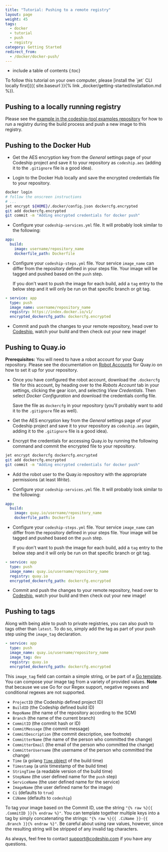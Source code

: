 ```yaml
---
title: "Tutorial: Pushing to a remote registry"
layout: page
weight: 45
tags:
  - docker
  - tutorial
  - push
  - registry
category: Getting Started
redirect_from:
  - /docker/docker-push/
---
```


* include a table of contents
{:toc}

<div class="info-block">
To follow this tutorial on your own computer, please [install the `jet` CLI locally first]({{ site.baseurl }}{% link _docker/getting-started/installation.md %}).
</div>

## Pushing to a locally running registry

Please see the [example in the codeship-tool examples repository](https://github.com/codeship/codeship-tool-examples/tree/master/16.docker_push) for how to run a registry during the build process and push a new image to this registry.

## Pushing to the Docker Hub

* Get the AES encryption key from the _General_ settings page of your Codeship project and save it to your repository as `codeship.aes` (adding it to the `.gitignore` file is a good idea).

* Login to the Docker Hub locally and save the encrypted credentials file to your repository.

```bash
docker login
# follow the onscreen instructions
# ...
jet encrypt ${HOME}/.docker/config.json dockercfg.encrypted
git add dockercfg.encrypted
git commit -m "Adding encrypted credentials for docker push"
```

* Configure your `codeship-services.yml` file. It will probably look similar to the following:

```yaml
app:
  build:
    image: username/repository_name
    dockerfile_path: Dockerfile
```

* Configure your `codeship-steps.yml` file. Your service `image_name` can differ from the repository defined in your steps file. Your image will be tagged and pushed based on the `push` step.

    If you don't want to push the image for each build, add a `tag` entry to the below step and it will only be run on that specific branch or git tag.

```yaml
- service: app
  type: push
  image_name: username/repository_name
  registry: https://index.docker.io/v1/
  encrypted_dockercfg_path: dockercfg.encrypted
```

* Commit and push the changes to your remote repository, head over to [Codeship](https://codeship.com/), watch your build and then check out your new image!

## Pushing to Quay.io

**Prerequisites:** You will need to have a robot account for your Quay repository. Please see the documentation on [Robot Accounts](http://docs.quay.io/glossary/robot-accounts.html) for Quay.io on how to set it up for your repository.

* Once you have configured the robot account, download the `.dockercfg` file for this account, by heading over to the _Robots Account_ tab in your settings, clicking the gear icon, and selecting _View Credentials_. Then select _Docker Configuration_ and download the credentials config file.

    Save the file as `dockercfg` in your repository (you'll probably want to add it to the `.gitignore` file as well).

* Get the AES encryption key from the _General_ settings page of your Codeship project and save it to your repository as `codeship.aes` (again, adding it to the `.gitignore` file is a good idea).

* Encrypt the credentials for accessing Quay.io by running the following command and commit the encrypted file to your repository.

```bash
jet encrypt dockercfg dockercfg.encrypted
git add dockercfg.encrypted
git commit -m "Adding encrypted credentials for docker push"
```

* Add the robot user to the Quay.io repository with the appropriate permissions (at least _Write_).

* Configure your `codeship-services.yml` file. It will probably look similar to the following:

```yaml
app:
  build:
    image: quay.io/username/repository_name
    dockerfile_path: Dockerfile
```

* Configure your `codeship-steps.yml` file. Your service `image_name` can differ from the repository defined in your steps file. Your image will be tagged and pushed based on the `push` step.

    If you don't want to push the image for each build, add a `tag` entry to the below step and it will only be run on that specific branch or git tag.

```yaml
- service: app
  type: push
  image_name: quay.io/username/repository_name
  registry: quay.io
  encrypted_dockercfg_path: dockercfg.encrypted
```


* Commit and push the changes to your remote repository, head over to [Codeship](https://codeship.com/), watch your build and then check out your new image!

## Pushing to tags

Along with being able to push to private registries, you can also push to tags other than `latest`. To do so, simply add the tag as part of your push step using the `image_tag` declaration.

```yaml
- service: app
  type: push
  image_name: quay.io/username/repository_name
  image_tag: dev
  registry: quay.io
  encrypted_dockercfg_path: dockercfg.encrypted
```

This `image_tag` field can contain a simple string, or be part of a [Go template](http://golang.org/pkg/text/template/). You can compose your image tag from a variety of provided values. __Note__ that because we use Go for our Regex support, negative regexes and conditional regexes are  not supported.

* `ProjectID` (the Codeship defined project ID)
* `BuildID` (the Codeship defined build ID)
* `RepoName` (the name of the repository according to the SCM)
* `Branch` (the name of the current branch)
* `CommitID` (the commit hash or ID)
* `CommitMessage` (the commit message)
* `CommitDescription` (the commit description, see footnote)
* `CommitterName` (the name of the person who committed the change)
* `CommitterEmail` (the email of the person who committed the change)
* `CommitterUsername` (the username of the person who committed the change)
* `Time` (a golang [`Time` object](http://golang.org/pkg/time/#Time) of the build time)
* `Timestamp` (a unix timestamp of the build time)
* `StringTime` (a readable version of the build time)
* `StepName` (the user defined name for the `push` step)
* `ServiceName` (the user defined name for the service)
* `ImageName` (the user defined name for the image)
* `Ci` (defaults to `true`)
* `CiName` (defaults to `codeship`)

To tag your image based on the Commit ID, use the string `"{% raw %}{{ .CommitID }}{% endraw %}"`. You can template together multiple keys into a tag by simply concatenating the strings: `"{% raw %}{{ .CiName }}-{{ .Branch }}{% endraw %}"`. Be careful about using raw values, however, since the resulting string will be stripped of any invalid tag characters.

As always, feel free to contact [support@codeship.com](mailto:support@codeship.com) if you have any questions.
